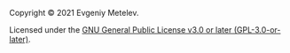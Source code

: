 Copyright © 2021 Evgeniy Metelev.

Licensed under the [GNU General Public License v3.0 or later (GPL-3.0-or-later)](gpl-3.0.txt).
